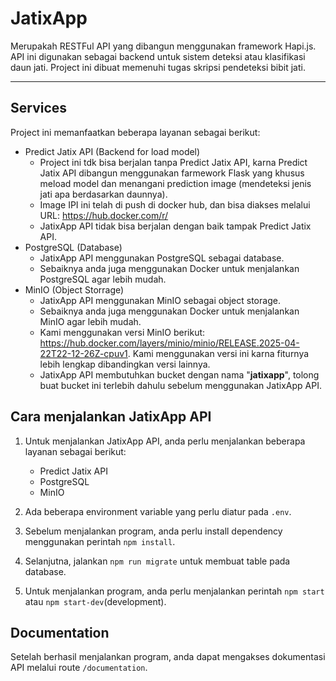 # JatixApp
Merupakah RESTFul API yang dibangun menggunakan framework Hapi.js. API ini digunakan sebagai backend untuk sistem deteksi atau klasifikasi daun jati.
Project ini dibuat memenuhi tugas skripsi pendeteksi bibit jati.
___
## Services
Project ini memanfaatkan beberapa layanan sebagai berikut:
- Predict Jatix API (Backend for load model)
  - Project ini tdk bisa berjalan tanpa Predict Jatix API, karna Predict Jatix API dibangun menggunakan farmework Flask yang khusus meload model dan menangani prediction image (mendeteksi jenis jati apa berdasarkan daunnya).
  - Image IPI ini telah di push di docker hub, dan bisa diakses melalui URL: https://hub.docker.com/r/
  - JatixApp API tidak bisa berjalan dengan baik tampak Predict Jatix API.
- PostgreSQL (Database)
  - JatixApp API menggunakan PostgreSQL sebagai database.
  - Sebaiknya anda juga menggunakan Docker untuk menjalankan PostgreSQL agar lebih mudah.
- MinIO (Object Storrage)
  - JatixApp API menggunakan MinIO sebagai object storage.
  - Sebaiknya anda juga menggunakan Docker untuk menjalankan MinIO agar lebih mudah.
  - Kami menggunakan versi MinIO berikut: https://hub.docker.com/layers/minio/minio/RELEASE.2025-04-22T22-12-26Z-cpuv1. Kami menggunakan versi ini karna fiturnya lebih lengkap dibandingkan versi lainnya.
  - JatixApp API membutuhkan bucket dengan nama "**jatixapp**", tolong buat bucket ini terlebih dahulu sebelum menggunakan JatixApp API.

## Cara menjalankan JatixApp API
1. Untuk menjalankan JatixApp API, anda perlu menjalankan beberapa layanan sebagai berikut:
   - Predict Jatix API
   - PostgreSQL
   - MinIO

2. Ada beberapa environment variable yang perlu diatur pada `.env`.
3. Sebelum menjalankan program, anda perlu install dependency menggunakan perintah `npm install`.
4. Selanjutna, jalankan `npm run migrate` untuk membuat table pada database.
5. Untuk menjalankan program, anda perlu menjalankan perintah `npm start` atau `npm start-dev`(development).

## Documentation
Setelah berhasil menjalankan program, anda dapat mengakses dokumentasi API melalui route `/documentation`.
